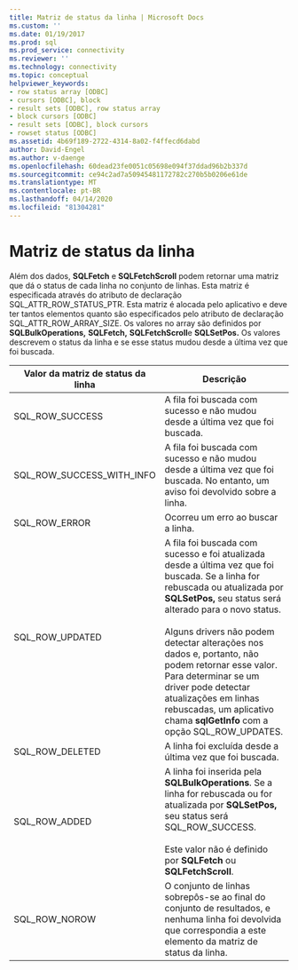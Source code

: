 ```yaml
---
title: Matriz de status da linha | Microsoft Docs
ms.custom: ''
ms.date: 01/19/2017
ms.prod: sql
ms.prod_service: connectivity
ms.reviewer: ''
ms.technology: connectivity
ms.topic: conceptual
helpviewer_keywords:
- row status array [ODBC]
- cursors [ODBC], block
- result sets [ODBC], row status array
- block cursors [ODBC]
- result sets [ODBC], block cursors
- rowset status [ODBC]
ms.assetid: 4b69f189-2722-4314-8a02-f4ffecd6dabd
author: David-Engel
ms.author: v-daenge
ms.openlocfilehash: 60dead23fe0051c05698e094f37ddad96b2b337d
ms.sourcegitcommit: ce94c2ad7a50945481172782c270b5b0206e61de
ms.translationtype: MT
ms.contentlocale: pt-BR
ms.lasthandoff: 04/14/2020
ms.locfileid: "81304281"
---
```

# <a name="row-status-array"></a>Matriz de status da linha
Além dos dados, **SQLFetch** e **SQLFetchScroll** podem retornar uma matriz que dá o status de cada linha no conjunto de linhas. Esta matriz é especificada através do atributo de declaração SQL_ATTR_ROW_STATUS_PTR. Esta matriz é alocada pelo aplicativo e deve ter tantos elementos quanto são especificados pelo atributo de declaração SQL_ATTR_ROW_ARRAY_SIZE. Os valores no array são definidos por **SQLBulkOperations,** **SQLFetch,** **SQLFetchScroll**e **SQLSetPos.** Os valores descrevem o status da linha e se esse status mudou desde a última vez que foi buscada.  
  
|Valor da matriz de status da linha|Descrição|  
|----------------------------|-----------------|  
|SQL_ROW_SUCCESS|A fila foi buscada com sucesso e não mudou desde a última vez que foi buscada.|  
|SQL_ROW_SUCCESS_WITH_INFO|A fila foi buscada com sucesso e não mudou desde a última vez que foi buscada. No entanto, um aviso foi devolvido sobre a linha.|  
|SQL_ROW_ERROR|Ocorreu um erro ao buscar a linha.|  
|SQL_ROW_UPDATED|A fila foi buscada com sucesso e foi atualizada desde a última vez que foi buscada. Se a linha for rebuscada ou atualizada por **SQLSetPos,** seu status será alterado para o novo status.<br /><br /> Alguns drivers não podem detectar alterações nos dados e, portanto, não podem retornar esse valor. Para determinar se um driver pode detectar atualizações em linhas rebuscadas, um aplicativo chama **sqlGetInfo** com a opção SQL_ROW_UPDATES.|  
|SQL_ROW_DELETED|A linha foi excluída desde a última vez que foi buscada.|  
|SQL_ROW_ADDED|A linha foi inserida pela **SQLBulkOperations**. Se a linha for rebuscada ou for atualizada por **SQLSetPos,** seu status será SQL_ROW_SUCCESS.<br /><br /> Este valor não é definido por **SQLFetch** ou **SQLFetchScroll**.|  
|SQL_ROW_NOROW|O conjunto de linhas sobrepôs-se ao final do conjunto de resultados, e nenhuma linha foi devolvida que correspondia a este elemento da matriz de status da linha.|
